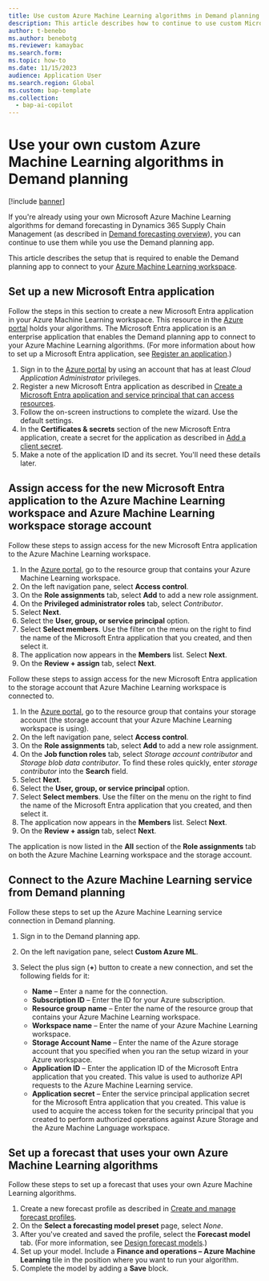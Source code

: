 ```yaml
---
title: Use custom Azure Machine Learning algorithms in Demand planning
description: This article describes how to continue to use custom Microsoft Azure Machine Learning algorithms that you already use for demand forecasting in Dynamics 365 Supply Chain Management while you use the Demand planning app.
author: t-benebo
ms.author: benebotg
ms.reviewer: kamaybac
ms.search.form:
ms.topic: how-to
ms.date: 11/15/2023
audience: Application User
ms.search.region: Global
ms.custom: bap-template
ms.collection:
  - bap-ai-copilot
---
```


# Use your own custom Azure Machine Learning algorithms in Demand planning

[!include [banner](../includes/banner.md)]

If you're already using your own Microsoft Azure Machine Learning algorithms for demand forecasting in Dynamics 365 Supply Chain Management (as described in [Demand forecasting overview](../master-planning/introduction-demand-forecasting.md)), you can continue to use them while you use the Demand planning app.

This article describes the setup that is required to enable the Demand planning app to connect to your [Azure Machine Learning workspace](/azure/machine-learning/concept-workspace).

## Set up a new Microsoft Entra application

Follow the steps in this section to create a new Microsoft Entra application in your Azure Machine Learning workspace. This resource in the [Azure portal](/azure/azure-portal/azure-portal-overview) holds your algorithms. The Microsoft Entra application is an enterprise application that enables the Demand planning app to connect to your Azure Machine Learning algorithms. (For more information about how to set up a Microsoft Entra application, see [Register an application](/entra/identity-platform/quickstart-register-app#register-an-application).)

1. Sign in to the [Azure portal](https://portal.azure.com/) by using an account that has at least *Cloud Application Administrator* privileges.
1. Register a new Microsoft Entra application as described in [Create a Microsoft Entra application and service principal that can access resources](/azure/active-directory/develop/howto-create-service-principal-portal).
1. Follow the on-screen instructions to complete the wizard. Use the default settings.
1. In the **Certificates & secrets** section of the new Microsoft Entra application, create a secret for the application as described in [Add a client secret](/azure/active-directory/develop/quickstart-register-app#add-a-client-secret).
1. Make a note of the application ID and its secret. You'll need these details later.

## Assign access for the new Microsoft Entra application to the Azure Machine Learning workspace and Azure Machine Learning workspace storage account

Follow these steps to assign access for the new Microsoft Entra application to the Azure Machine Learning workspace.

1. In the [Azure portal](https://portal.azure.com/), go to the resource group that contains your Azure Machine Learning workspace.
1. On the left navigation pane, select **Access control**.
1. On the **Role assignments** tab, select **Add** to add a new role assignment.
1. On the **Privileged administrator roles** tab, select *Contributor*.
1. Select **Next**.
1. Select the **User, group, or service principal** option.
1. Select **Select members**. Use the filter on the menu on the right to find the name of the Microsoft Entra application that you created, and then select it.
1. The application now appears in the **Members** list. Select **Next**.
1. On the **Review \+ assign** tab, select **Next**.

Follow these steps to assign access for the new Microsoft Entra application to the storage account that Azure Machine Learning workspace is connected to.

1. In the [Azure portal](https://portal.azure.com/), go to the resource group that contains your storage account (the storage account that your Azure Machine Learning workspace is using).
1. On the left navigation pane, select **Access control**.
1. On the **Role assignments** tab, select **Add** to add a new role assignment.
1. On the **Job function roles** tab, select *Storage account contributor* and *Storage blob data contributor*. To find these roles quickly, enter *storage contributor* into the **Search** field.
1. Select **Next**.
1. Select the **User, group, or service principal** option.
1. Select **Select members**. Use the filter on the menu on the right to find the name of the Microsoft Entra application that you created, and then select it.
1. The application now appears in the **Members** list. Select **Next**.
1. On the **Review \+ assign** tab, select **Next**.

The application is now listed in the **All** section of the **Role assignments** tab on both the Azure Machine Learning workspace and the storage account.

## Connect to the Azure Machine Learning service from Demand planning

Follow these steps to set up the Azure Machine Learning service connection in Demand planning.

1. Sign in to the Demand planning app.
1. On the left navigation pane, select **Custom Azure ML**.
1. Select the plus sign (**&plus;**) button to create a new connection, and set the following fields for it:

    - **Name** – Enter a name for the connection.
    - **Subscription ID** – Enter the ID for your Azure subscription.
    - **Resource group name** – Enter the name of the resource group that contains your Azure Machine Learning workspace.
    - **Workspace name** – Enter the name of your Azure Machine Learning workspace.
    - **Storage Account Name** – Enter the name of the Azure storage account that you specified when you ran the setup wizard in your Azure workspace.
    - **Application ID** – Enter the application ID of the Microsoft Entra application that you created. This value is used to authorize API requests to the Azure Machine Learning service.
    - **Application secret** – Enter the service principal application secret for the Microsoft Entra application that you created. This value is used to acquire the access token for the security principal that you created to perform authorized operations against Azure Storage and the Azure Machine Language workspace.

## Set up a forecast that uses your own Azure Machine Learning algorithms

Follow these steps to set up a forecast that uses your own Azure Machine Learning algorithms.

1. Create a new forecast profile as described in [Create and manage forecast profiles](forecast-profiles.md#create-profile).
1. On the **Select a forecasting model preset** page, select *None*.
1. After you've created and saved the profile, select the **Forecast model** tab. (For more information, see [Design forecast models](design-forecast-models.md).)
1. Set up your model. Include a **Finance and operations – Azure Machine Learning** tile in the position where you want to run your algorithm.
1. Complete the model by adding a **Save** block.
